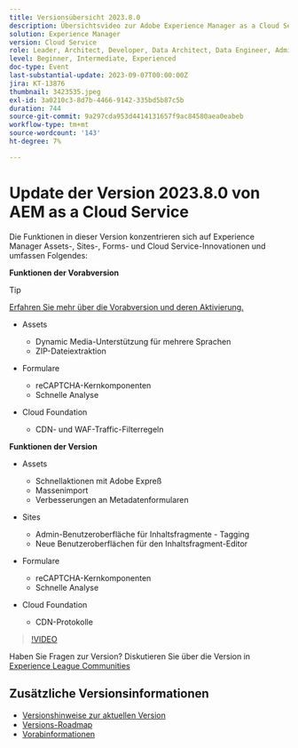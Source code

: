 ```yaml
---
title: Versionsübersicht 2023.8.0
description: Übersichtsvideo zur Adobe Experience Manager as a Cloud Service-Version 2023.8.0
solution: Experience Manager
version: Cloud Service
role: Leader, Architect, Developer, Data Architect, Data Engineer, Admin, User
level: Beginner, Intermediate, Experienced
doc-type: Event
last-substantial-update: 2023-09-07T00:00:00Z
jira: KT-13876
thumbnail: 3423535.jpeg
exl-id: 3a0210c3-8d7b-4466-9142-335bd5b87c5b
duration: 744
source-git-commit: 9a297cda953d4414131657f9ac84580aea0eabeb
workflow-type: tm+mt
source-wordcount: '143'
ht-degree: 7%

---
```


# Update der Version 2023.8.0 von AEM as a Cloud Service

Die Funktionen in dieser Version konzentrieren sich auf Experience Manager Assets-, Sites-, Forms- und Cloud Service-Innovationen und umfassen Folgendes:

**Funktionen der Vorabversion**

>[!TIP]
>
>[Erfahren Sie mehr über die Vorabversion und deren Aktivierung.](https://experienceleague.adobe.com/docs/experience-manager-cloud-service/content/release-notes/prerelease.html)

* Assets
   * Dynamic Media-Unterstützung für mehrere Sprachen
   * ZIP-Dateiextraktion

* Formulare
   * reCAPTCHA-Kernkomponenten
   * Schnelle Analyse

* Cloud Foundation
   * CDN- und WAF-Traffic-Filterregeln

**Funktionen der Version**

* Assets
   * Schnellaktionen mit Adobe Expreß
   * Massenimport
   * Verbesserungen an Metadatenformularen

* Sites
   * Admin-Benutzeroberfläche für Inhaltsfragmente - Tagging
   * Neue Benutzeroberflächen für den Inhaltsfragment-Editor

* Formulare
   * reCAPTCHA-Kernkomponenten
   * Schnelle Analyse

* Cloud Foundation
   * CDN-Protokolle

>[!VIDEO](https://video.tv.adobe.com/v/3423535/?learn=on)

Haben Sie Fragen zur Version?  Diskutieren Sie über die Version in [Experience League Communities](https://adobe.ly/3syyBwe)

## Zusätzliche Versionsinformationen

* [Versionshinweise zur aktuellen Version](https://experienceleague.adobe.com/docs/experience-manager-cloud-service/content/release-notes/home.html?lang=de)
* [Versions-Roadmap](https://experienceleague.adobe.com/docs/experience-manager-release-information/aem-release-updates/update-releases-roadmap.html?lang=de)
* [Vorabinformationen](https://experienceleague.adobe.com/docs/experience-manager-cloud-service/content/release-notes/prerelease.html)
